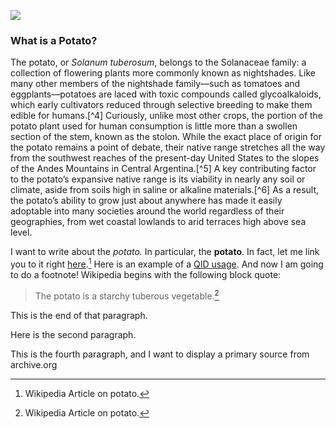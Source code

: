 
<a href="https://www.juncture-digital.org"><img src="https://juncture-digital.github.io/juncture/static/images/ve-button.png"></a>

<param ve-config 
       title="Salvation and Suffering: Potato"
       source-image="https://upload.wikimedia.org/wikipedia/commons/a/ab/Patates.jpg"
       banner="https://upload.wikimedia.org/wikipedia/commons/a/ab/Patates.jpg" 
       height=100
       author="Nola, Alex, and Jess"
       layout="vertical">
	   
  ### What is a Potato?
 
 The potato, or *Solanum tuberosum*, belongs to the Solanaceae family: a collection of flowering plants more commonly known as nightshades. Like many other members of the nightshade family—such as tomatoes and eggplants—potatoes are laced with toxic compounds called glycoalkaloids, which early cultivators reduced through selective breeding to make them edible for humans.[^4] Curiously, unlike most other crops, the portion of the potato plant used for human consumption is little more than a swollen section of the stem, known as the stolon. While the exact place of origin for the potato remains a point of debate, their native range stretches all the way from the southwest reaches of the present-day United States to the slopes of the Andes Mountains in Central Argentina.[^5] A key contributing factor to the potato’s expansive native range is its viability in nearly any soil or climate, aside from soils high in saline or alkaline materials.[^6] As a result, the potato’s ability to grow just about anywhere has made it easily adoptable into many societies around the world regardless of their geographies, from wet coastal lowlands to arid terraces high above sea level.
 <param ve-image
	   src="gh:Alex-Betz/essays/potato/potatoWTmap.png">
 
 I want to write about the *potato.* In particular, the **potato**. In fact, let me link you to it right [here](https://en.wikipedia.org/wiki/Potato).[^1]
 Here is an example of a [QID usage](Q16587531).
 And now I am going to do a footnote!
 Wikipedia begins with the following block quote:
 >The potato is a starchy tuberous vegetable.[^2]

This is the end of that paragraph.
<param ve-image
	   src="wc:Solanum_tuberosum_DS2.jpg"
	   caption="This is an image of the flowering part of a potato!">

Here is the second paragraph.
<param ve-image
	   src="gh:Alex-Betz/essays/main/potato/bakedpotato.jpg">

This is the fourth paragraph, and I want to display a primary source from archive.org
<param ve-iframe
	   src="https://archive.org/details/potatoprinting00hadd/page/40/mode/2up">
 
 [^1]: Wikipedia Article on potato.
 [^2]: Wikipedia Article on potato.